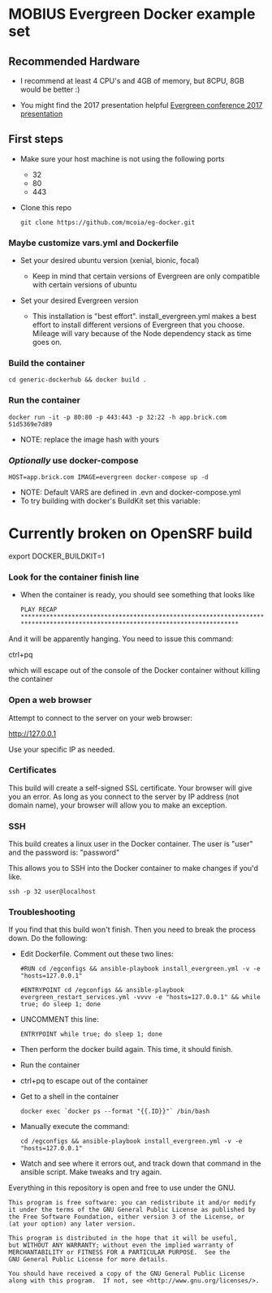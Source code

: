 # MOBIUS Evergreen Docker example set

## Recommended Hardware

- I recommend at least 4 CPU's and 4GB of memory, but 8CPU, 8GB would be better :)

- You might find the 2017 presentation helpful [Evergreen conference 2017 presentation](http://slides.mobiusconsortium.org/blake/evergreengoogledocker/)

## First steps

- Make sure your host machine is not using the following ports
  - 32
  - 80
  - 443

- Clone this repo

  `git clone https://github.com/mcoia/eg-docker.git`


### Maybe customize vars.yml and Dockerfile

- Set your desired ubuntu version (xenial, bionic, focal)
  - Keep in mind that certain versions of Evergreen are only compatible with certain versions of ubuntu

- Set your desired Evergreen version
  - This installation is "best effort". install_evergreen.yml makes a best effort to install different versions of Evergreen that you choose. Mileage will vary because of the Node dependency stack as time goes on.

### Build the container

`cd generic-dockerhub && docker build .`

### Run the container

`docker run -it -p 80:80 -p 443:443 -p 32:22 -h app.brick.com 51d5369e7d89`

- NOTE: replace the image hash with yours

### _Optionally_ use docker-compose

`HOST=app.brick.com IMAGE=evergreen docker-compose up -d`

- NOTE: Default VARS are defined in .evn and docker-compose.yml
- To try building with docker's BuildKit set this variable:

# Currently broken on OpenSRF build
export DOCKER_BUILDKIT=1

### Look for the container finish line

- When the container is ready, you should see something that looks like

  `PLAY RECAP *******************************************************************************************************************************`

And it will be apparently hanging. You need to issue this command:

ctrl+pq

which will escape out of the console of the Docker container without killing the container

### Open a web browser

Attempt to connect to the server on your web browser:

http://127.0.0.1

Use your specific IP as needed.

### Certificates

This build will create a self-signed SSL certificate. Your browser will give you an error. As long as you connect to the server by IP address (not domain name), your browser will allow you to make an exception.

### SSH

This build creates a linux user in the Docker container. The user is "user" and the password is: "password"

This allows you to SSH into the Docker container to make changes if you'd like.

`ssh -p 32 user@localhost`

### Troubleshooting

If you find that this build won't finish. Then you need to break the process down. Do the following:

- Edit Dockerfile. Comment out these two lines:

  `#RUN cd /egconfigs && ansible-playbook install_evergreen.yml -v -e "hosts=127.0.0.1"`

  `#ENTRYPOINT cd /egconfigs && ansible-playbook evergreen_restart_services.yml -vvvv -e "hosts=127.0.0.1" && while true; do sleep 1; done`

- UNCOMMENT this line:

  `ENTRYPOINT while true; do sleep 1; done`


- Then perform the docker build again. This time, it should finish.
- Run the container
- ctrl+pq to escape out of the container
- Get to a shell in the container

  ``docker exec `docker ps --format "{{.ID}}"` /bin/bash``

- Manually execute the command:

  `cd /egconfigs && ansible-playbook install_evergreen.yml -v -e "hosts=127.0.0.1"`

- Watch and see where it errors out, and track down that command in the ansible script. Make tweaks and try again.


Everything in this repository is open and free to use under the GNU.


    This program is free software: you can redistribute it and/or modify
    it under the terms of the GNU General Public License as published by
    the Free Software Foundation, either version 3 of the License, or
    (at your option) any later version.

    This program is distributed in the hope that it will be useful,
    but WITHOUT ANY WARRANTY; without even the implied warranty of
    MERCHANTABILITY or FITNESS FOR A PARTICULAR PURPOSE.  See the
    GNU General Public License for more details.

    You should have received a copy of the GNU General Public License
    along with this program.  If not, see <http://www.gnu.org/licenses/>.
	
	

